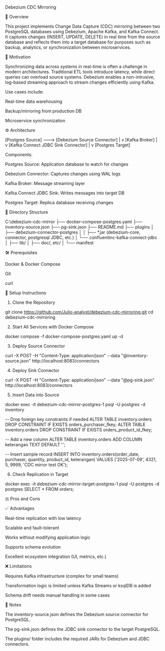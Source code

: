 Debezium CDC Mirroring

📘 Overview

This project implements Change Data Capture (CDC) mirroring between two PostgreSQL databases using Debezium, Apache Kafka, and Kafka Connect. It captures changes (INSERT, UPDATE, DELETE) in real time from the source database and reflects them into a target database for purposes such as backup, analytics, or synchronization between microservices.

🧠 Motivation

Synchronizing data across systems in real-time is often a challenge in modern architectures. Traditional ETL tools introduce latency, while direct queries can overload source systems. Debezium enables a non-intrusive, log-based streaming approach to stream changes efficiently using Kafka.

Use cases include:

Real-time data warehousing

Backup/mirroring from production DB

Microservice synchronization

⚙️ Architecture

   [Postgres Source]  --->  [Debezium Source Connector]
                                 |
                                 v
                           [Kafka Broker]
                                 |
                                 v
                    [Kafka Connect JDBC Sink Connector]
                                 |
                                 v
                           [Postgres Target]

Components:

Postgres Source: Application database to watch for changes

Debezium Connector: Captures changes using WAL logs

Kafka Broker: Message streaming layer

Kafka Connect JDBC Sink: Writes messages into target DB

Postgres Target: Replica database receiving changes

📁 Directory Structure

C:\debezium-cdc-mirror
├── docker-compose-postgres.yaml
├── inventory-source.json
├── pg-sink.json
├── README.md
├── plugins
│   ├── debezium-connector-postgres
│   │   ├── *.jar (debezium-core, connector, postgresql JDBC, etc.)
│   └── confluentinc-kafka-connect-jdbc
│       ├── lib/
│       ├── doc/, etc/
│       └── manifest

🛠️ Prerequisites

Docker & Docker Compose

Git

curl

🚀 Setup Instructions

1. Clone the Repository

git clone https://github.com/Julio-analyst/debezium-cdc-mirroring.git
cd debezium-cdc-mirroring

2. Start All Services with Docker Compose

docker compose -f docker-compose-postgres.yaml up -d

3. Deploy Source Connector

curl -X POST -H "Content-Type: application/json" --data "@inventory-source.json" http://localhost:8083/connectors

4. Deploy Sink Connector

curl -X POST -H "Content-Type: application/json" --data "@pg-sink.json" http://localhost:8083/connectors

5. Insert Data into Source

docker exec -it debezium-cdc-mirror-postgres-1 psql -U postgres -d inventory

-- Drop foreign key constraints if needed
ALTER TABLE inventory.orders DROP CONSTRAINT IF EXISTS orders_purchaser_fkey;
ALTER TABLE inventory.orders DROP CONSTRAINT IF EXISTS orders_product_id_fkey;

-- Add a new column
ALTER TABLE inventory.orders ADD COLUMN keterangan TEXT DEFAULT '';

-- Insert sample record
INSERT INTO inventory.orders(order_date, purchaser, quantity, product_id, keterangan)
VALUES ('2025-07-09', 4321, 5, 9999, 'CDC mirror test OK');

6. Check Replication in Target

docker exec -it debezium-cdc-mirror-target-postgres-1 psql -U postgres -d postgres
SELECT * FROM orders;

⚖️ Pros and Cons

✅ Advantages

Real-time replication with low latency

Scalable and fault-tolerant

Works without modifying application logic

Supports schema evolution

Excellent ecosystem integration (UI, metrics, etc.)

❌ Limitations

Requires Kafka infrastructure (complex for small teams)

Transformation logic is limited unless Kafka Streams or ksqlDB is added

Schema drift needs manual handling in some cases

📌 Notes

The inventory-source.json defines the Debezium source connector for PostgreSQL.

The pg-sink.json defines the JDBC sink connector to the target PostgreSQL.

The plugins/ folder includes the required JARs for Debezium and JDBC connectors.